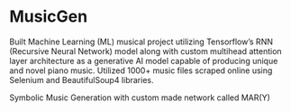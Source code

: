# MusicGen
Built Machine Learning (ML) musical project utilizing Tensorflow’s RNN (Recursive Neural Network) model along with custom multihead attention layer architecture as a generative AI model capable of producing unique and novel piano music. Utilized 1000+ music files scraped online using Selenium and BeautifulSoup4 libraries.

 Symbolic Music Generation with custom made network called MAR(Y)
